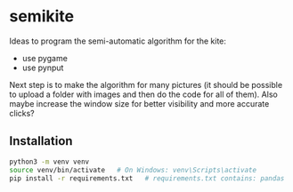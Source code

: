 # semikite

Ideas to program the semi-automatic algorithm for the kite:
- use pygame
- use pynput


Next step is to make the algorithm for many pictures (it should be possible to upload a folder with images and then do the code for all of them).
Also maybe increase the window size for better visibility and more accurate clicks?

## Installation
```bash
python3 -m venv venv
source venv/bin/activate   # On Windows: venv\Scripts\activate
pip install -r requirements.txt   # requirements.txt contains: pandas
```